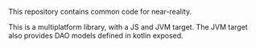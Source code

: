 This repository contains common code for near-reality.

This is a multiplatform library, with a JS and JVM target.
The JVM target also provides DAO models defined in kotlin exposed.
